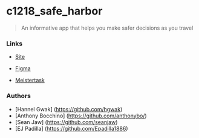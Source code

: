 # c1218_safe_harbor

> An informative app that helps you make safer decisions as you travel

### Links
- [Site](https://safeharbor.info/)

- [Figma](https://www.figma.com/file/bvOHwFKU5kO56UclwyWL6PXh/Safe-Harbor-Final-Project?node-id=0%3A1)

- [Meistertask](https://www.meistertask.com/app/project/i6RD7nCW/final-project-safe-harbor)


### Authors
- [Hannel Gwak] (https://github.com/hgwak)
- [Anthony Bocchino] (https://github.com/anthonybo/)
- [Sean Jaw] (https://github.com/seanjaw)
- [EJ Padilla] (https://github.com/Epadilla1886)
